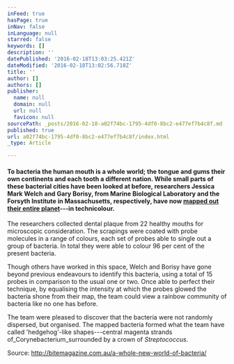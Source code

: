 ```yaml
---
inFeed: true
hasPage: true
inNav: false
inLanguage: null
starred: false
keywords: []
description: ''
datePublished: '2016-02-18T13:03:25.421Z'
dateModified: '2016-02-18T13:02:56.718Z'
title: ''
author: []
authors: []
publisher:
  name: null
  domain: null
  url: null
  favicon: null
sourcePath: _posts/2016-02-18-a02f74bc-1795-4df0-8bc2-e477ef7b4c8f.md
published: true
url: a02f74bc-1795-4df0-8bc2-e477ef7b4c8f/index.html
_type: Article

---
```

#### To bacteria the human mouth is a whole world; the tongue and gums their own continents and each tooth a different nation. While small parts of these bacterial cities have been looked at before, researchers Jessica Mark Welch and Gary Borisy, from Marine Biological Laboratory and the Forsyth Institute in Massachusetts, respectively, have now [mapped out their entire planet][0]---in technicolour.

The researchers collected dental plaque from 22 healthy mouths for microscopic consideration. The scrapings were coated with probe molecules in a range of colours, each set of probes able to single out a group of bacteria. In total they were able to colour 96 per cent of the present bacteria.

Though others have worked in this space, Welch and Borisy have gone beyond previous endeavours to identify this bacteria, using a total of 15 probes in comparison to the usual one or two. Once able to perfect their technique, by equalising the intensity at which the probes glowed the bacteria shone from their map, the team could view a rainbow community of bacteria like no one has before.

The team were pleased to discover that the bacteria were not randomly dispersed, but organised. The mapped bacteria formed what the team have called 'hedgehog'-like shapes---central magenta strands of_Corynebacterium_surrounded by a crown of _Streptococcus_.

Source: http://bitemagazine.com.au/a-whole-new-world-of-bacteria/

[0]: http://phenomena.nationalgeographic.com/2016/01/25/the-forest-in-your-mouth/